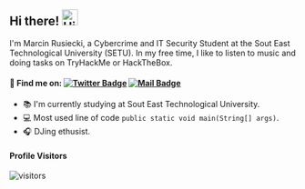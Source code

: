 ## Hi there! <img src="https://user-images.githubusercontent.com/1303154/88677602-1635ba80-d120-11ea-84d8-d263ba5fc3c0.gif" width="28px" alt="Hi">

I'm Marcin Rusiecki, a Cybercrime and IT Security Student at the Sout East Technological University (SETU). In my free time, I like to listen to music and doing tasks on TryHackMe or HackTheBox.

 #### :mag_right: Find me on: [![Twitter Badge](https://img.shields.io/badge/-@Twitter-1da1f2?style=flat&labelColor=1da1f2&logo=twitter&logoColor=white&link=https://twitter.com/martin_ruseq)](https://twitter.com/martin_ruseq/) [![Mail Badge](https://img.shields.io/badge/-@LinkedIn-0077b5?style=flat&labelColor=0077b5&logo=linkedin&logoColor=white)](https://www.linkedin.com/in/marcin-rusiecki)

- :books: I'm currently studying at Sout East Technological University.
- :computer: Most used line of code `public static void main(String[] args)`.
- :headphones: DJing ethusist.

#### Profile Visitors
![visitors](https://visitor-badge.glitch.me/badge?page_id=martin-ruseq.martin-ruseq)


